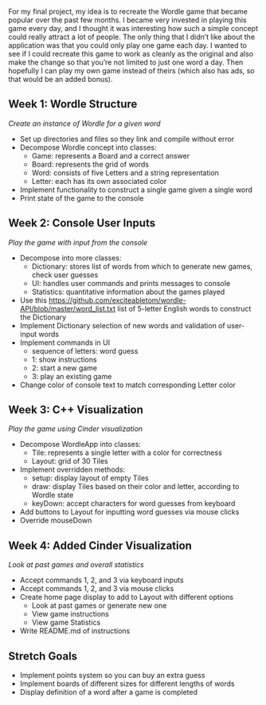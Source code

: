 For my final project, my idea is to recreate the Wordle game that became popular over the past few months. I became very invested in playing this game every day, and I thought it was interesting how such a simple concept could really attract a lot of people. The only thing that I didn’t like about the application was that you could only play one game each day. I wanted to see if I could recreate this game to work as cleanly as the original and also make the change so that you’re not limited to just one word a day. Then hopefully I can play my own game instead of theirs (which also has ads, so that would be an added bonus).

## Week 1: Wordle Structure

*Create an instance of Wordle for a given word*

- Set up directories and files so they link and compile without error
- Decompose Wordle concept into classes:
  - Game: represents a Board and a correct answer
  - Board: represents the grid of words
  - Word: consists of five Letters and a string representation
  - Letter: each has its own associated color
- Implement functionality to construct a single game given a single word
- Print state of the game to the console

## Week 2: Console User Inputs

*Play the game with input from the console*

- Decompose into more classes:
  - Dictionary: stores list of words from which to generate new games, check user guesses
  - UI: handles user commands and prints messages to console
  - Statistics: quantitative information about the games played
- Use this https://github.com/exciteabletom/wordle-API/blob/master/word_list.txt list of 5-letter English words to construct the Dictionary
- Implement Dictionary selection of new words and validation of user-input words
- Implement commands in UI 
  - sequence of letters: word guess
  - 1: show instructions
  - 2: start a new game
  - 3: play an existing game
- Change color of console text to match corresponding Letter color

## Week 3: C++ Visualization

*Play the game using Cinder visualization*

- Decompose WordleApp into classes:
  - Tile: represents a single letter with a color for correctness
  - Layout: grid of 30 Tiles
- Implement overridden methods:
  - setup: display layout of empty Tiles
  - draw: display Tiles based on their color and letter, according to Wordle state
  - keyDown: accept characters for word guesses from keyboard
- Add buttons to Layout for inputting word guesses via mouse clicks
- Override mouseDown

## Week 4: Added Cinder Visualization

*Look at past games and overall statistics*

- Accept commands 1, 2, and 3 via keyboard inputs
- Accept commands 1, 2, and 3 via mouse clicks
- Create home page display to add to Layout with different options
  - Look at past games or generate new one
  - View game instructions
  - View game Statistics
- Write README.md of instructions

## Stretch Goals

- Implement points system so you can buy an extra guess
- Implement boards of different sizes for different lengths of words
- Display definition of a word after a game is completed
